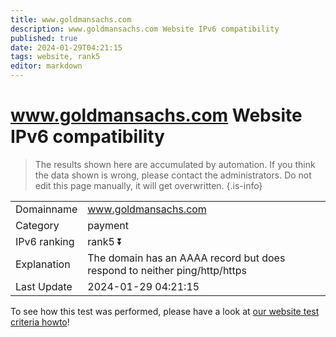 ```yaml
---
title: www.goldmansachs.com
description: www.goldmansachs.com Website IPv6 compatibility
published: true
date: 2024-01-29T04:21:15
tags: website, rank5
editor: markdown
---
```


# www.goldmansachs.com Website IPv6 compatibility

> The results shown here are accumulated by automation. If you think the data shown is wrong, please contact the administrators. 
> Do not edit this page manually, it will get overwritten.
{.is-info}


|   |   |
| - | - |
| Domainname | www.goldmansachs.com
| Category | payment |
| IPv6 ranking | rank5 :arrow_double_down: |
| Explanation | The domain has an AAAA record but does respond to neither ping/http/https |
| Last Update | 2024-01-29 04:21:15 |

To see how this test was performed, please have a look at [our website test criteria howto](/howto/testcriteria/website)!

